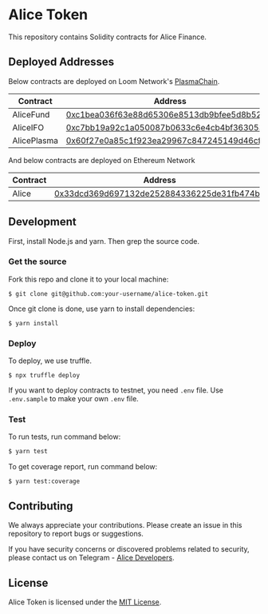 # Alice Token

This repository contains Solidity contracts for Alice Finance.


## Deployed Addresses

Below contracts are deployed on Loom Network's [PlasmaChain](https://loomx.io/developers/en/intro-to-loom.html#what-is-plasmachain).

| Contract                    | Address                                                                                                                                     |
| --------------------------- | ------------------------------------------------------------------------------------------------------------------------------------------- |
| AliceFund                   | [0xc1bea036f63e88d65306e8513db9bfee5d8b5268](https://loom-blockexplorer.dappchains.com/address/0xc1bea036f63e88d65306e8513db9bfee5d8b5268) |
| AliceIFO                    | [0xc7bb19a92c1a050087b0633c6e4cb4bf363053d9](https://loom-blockexplorer.dappchains.com/address/0xc7bb19a92c1a050087b0633c6e4cb4bf363053d9) |
| AlicePlasma                 | [0x60f27e0a85c1f923ea29967c847245149d46cfee](https://loom-blockexplorer.dappchains.com/address/0x60f27e0a85c1f923ea29967c847245149d46cfee) |

And below contracts are deployed on Ethereum Network

| Contract                    | Address                                                                                                                                     |
| --------------------------- | ------------------------------------------------------------------------------------------------------------------------------------------- |
| Alice                       | [0x33dcd369d697132de252884336225de31fb474b2](https://etherscan.io/address/0x33dcd369d697132de252884336225de31fb474b2)                       |

## Development

First, install Node.js and yarn. Then grep the source code.

### Get the source

Fork this repo and clone it to your local machine:

```shell
$ git clone git@github.com:your-username/alice-token.git
```

Once git clone is done, use yarn to install dependencies:

```shell
$ yarn install
```

### Deploy

To deploy, we use truffle. 

```shell
$ npx truffle deploy 
```

If you want to deploy contracts to testnet, you need `.env` file. Use `.env.sample` to make your own `.env` file.

### Test

To run tests, run command below:

```bash
$ yarn test
```

To get coverage report, run command below:

```shell
$ yarn test:coverage
```

## Contributing

We always appreciate your contributions. Please create an issue in this repository to report bugs or suggestions.

If you have security concerns or discovered problems related to security, please contact us on Telegram - [Alice Developers](https://t.me/alicefinancedevs).



## License

Alice Token is licensed under the [MIT License](/LICENSE).
